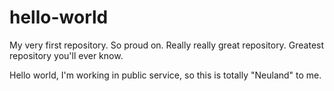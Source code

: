 # hello-world
My very first repository. So proud on. Really really great repository. Greatest repository you'll ever know.

Hello world,
I'm working in public service, so this is totally "Neuland" to me.
